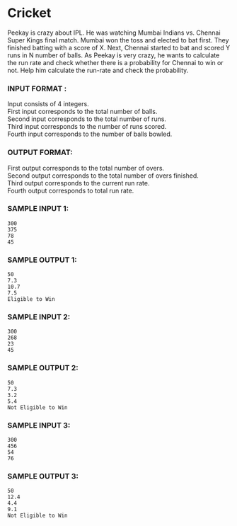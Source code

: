 # Cricket

Peekay is crazy about IPL. He was watching Mumbai Indians vs. Chennai Super Kings final match. Mumbai won the toss and elected to bat first. They finished batting with a score of X. Next, Chennai started to bat and scored Y runs in N number of balls. As Peekay is very crazy, he wants to calculate the run rate and check whether there is a probability for Chennai to win or not. Help him calculate the run-rate and check the probability.

### INPUT FORMAT :

Input consists of 4 integers. <br>
First input corresponds to the total number of balls. <br>
Second input corresponds to the total number of runs. <br>
Third input corresponds to the number of runs scored. <br>
Fourth input corresponds to the number of balls bowled.

### OUTPUT FORMAT:

First output corresponds to the total number of overs. <br>
Second output corresponds to the total number of overs finished. <br>
Third output corresponds to the current run rate. <br>
Fourth output corresponds to total run rate.

### SAMPLE INPUT 1:

```
300
375
78
45
```

### SAMPLE OUTPUT 1:

```
50
7.3
10.7
7.5
Eligible to Win
```

### SAMPLE INPUT 2:

```
300
268
23
45
```

### SAMPLE OUTPUT 2:

```
50
7.3
3.2
5.4
Not Eligible to Win
```

### SAMPLE INPUT 3:

```
300
456
54
76
```

### SAMPLE OUTPUT 3:

```
50
12.4
4.4
9.1
Not Eligible to Win
```
